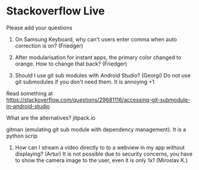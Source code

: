 # Stackoverflow Live

Please add your questions

1. On Samsung Keyboard, why can't users enter comma when auto correction is on? (Friedger) 
1. After modularisation for instant apps, the primary color changed to orange. How to  change  that back? (Friedger) 

1. Should I use git sub modules with Android Studio? (Georgi)
Do not use git submodules if you don't need them. It is annoying +1

Read something at https://stackoverflow.com/questions/29681116/accessing-git-submodule-in-android-studio

What are the alternatives?
jitpack.io

gitman (emulating git sub module with dependency management). It is a python scrip


1. How can I stream a video directly to to a webview in my app without displaying? (Artur)
It is not possible due to security concerns, you have to show the camera image to the user, even it is only 1x1 (Miroslav K.)



 
